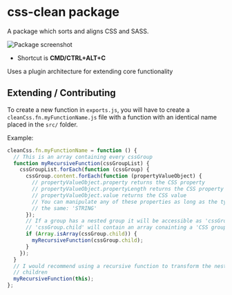 # css-clean package

A package which sorts and aligns CSS and SASS.

![Package screenshot](https://raw.githubusercontent.com/SeanJM/css-clean/master/screenshot-01.png)

- Shortcut is **CMD/CTRL+ALT+C**

Uses a plugin architecture for extending core functionality

## Extending / Contributing

To create a new function in `exports.js`, you will have to create a `cleanCss.fn.myFunctionName.js` file with a function with an identical name placed in the `src/` folder.

Example:

```javascript
cleanCss.fn.myFunctionName = function () {
  // This is an array containing every cssGroup
  function myRecursiveFunction(cssGroupList) {
    cssGroupList.forEach(function (cssGroup) {
      cssGroup.content.forEach(function (propertyValueObject) {
        // propertyValueObject.property returns the CSS property
        // propertyValueObject.propertyLength returns the CSS property length
        // propertyValueObject.value returns the CSS value
        // You can manipulate any of these properties as long as the type stays
        // the same: 'STRING'
      });
      // If a group has a nested group it will be accessible as 'cssGroup.child'
      // 'cssGroup.child' will contain an array conainting a 'CSS group list'
      if (Array.isArray(cssGroup.child)) {
        myRecursiveFunction(cssGroup.child);
      }
    });
  }
  // I would recommend using a recursive function to transform the nested
  // children
  myRecursiveFunction(this);
};
```
